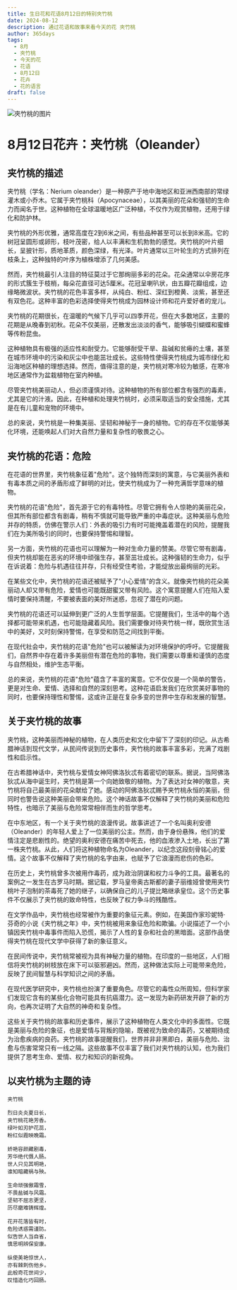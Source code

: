 ```yaml
---
title: 生日花和花语8月12日的特别夾竹桃
date: 2024-08-12
description: 通过花语和故事来看今天的花 夾竹桃
author: 365days
tags:
  - 8月
  - 夾竹桃
  - 今天的花
  - 花语
  - 8月12日
  - 花卉
  - 花的语言
draft: false
---
```


![夾竹桃的图片](https://cdn.pixabay.com/photo/2022/08/25/11/47/red-oleander-7410079_1280.jpg#center#center)


# 8月12日花卉：夹竹桃（Oleander）

## 夹竹桃的描述

夹竹桃（学名：Nerium oleander）是一种原产于地中海地区和亚洲西南部的常绿灌木或小乔木。它属于夹竹桃科（Apocynaceae），以其美丽的花朵和强韧的生命力而闻名于世。这种植物在全球温暖地区广泛种植，不仅作为观赏植物，还用于绿化和防护林。

夹竹桃的外形优雅，通常高度在2到6米之间，有些品种甚至可以长到8米高。它的树冠呈圆形或卵形，枝叶茂密，给人以丰满和生机勃勃的感觉。夹竹桃的叶片细长，呈披针形，质地革质，颜色深绿，有光泽。叶片通常以三叶轮生的方式排列在枝条上，这种独特的叶序为植株增添了几何美感。

然而，夹竹桃最引人注目的特征莫过于它那绚丽多彩的花朵。花朵通常以伞房花序的形式簇生于枝梢，每朵花直径可达5厘米。花冠呈喇叭状，由五瓣花瓣组成，边缘略微波状。夹竹桃的花色丰富多样，从纯白、粉红、深红到橙黄、淡紫，甚至还有双色花。这种丰富的色彩选择使得夹竹桃成为园林设计师和花卉爱好者的宠儿。

夹竹桃的花期很长，在温暖的气候下几乎可以四季开花，但在大多数地区，主要的花期是从晚春到初秋。花朵不仅美丽，还散发出淡淡的香气，能够吸引蝴蝶和蜜蜂等传粉昆虫。

这种植物具有极强的适应性和耐受力。它能够耐受干旱、盐碱和贫瘠的土壤，甚至在城市环境中的污染和灰尘中也能茁壮成长。这些特性使得夹竹桃成为城市绿化和沿海地区种植的理想选择。然而，值得注意的是，夹竹桃对寒冷较为敏感，在寒冷地区通常作为盆栽植物在室内种植。

尽管夹竹桃美丽动人，但必须谨慎对待。这种植物的所有部位都含有强烈的毒素，尤其是它的汁液。因此，在种植和处理夹竹桃时，必须采取适当的安全措施，尤其是在有儿童和宠物的环境中。

总的来说，夹竹桃是一种集美丽、坚韧和神秘于一身的植物。它的存在不仅能够美化环境，还能唤起人们对大自然力量和复杂性的敬畏之心。

## 夹竹桃的花语：危险

在花语的世界里，夹竹桃象征着"危险"。这个独特而深刻的寓意，与它美丽外表和有毒本质之间的矛盾形成了鲜明的对比，使夹竹桃成为了一种充满哲学意味的植物。

夹竹桃的花语"危险"，首先源于它的有毒特性。尽管它拥有令人惊艳的美丽花朵，但其所有部位都含有剧毒，稍有不慎就可能导致严重的中毒症状。这种美丽与危险并存的特质，仿佛在警示人们：外表的吸引力有时可能掩盖着潜在的风险，提醒我们在为美所吸引的同时，也要保持警惕和理智。

另一方面，夹竹桃的花语也可以理解为一种对生命力量的赞美。尽管它带有剧毒，但夹竹桃却能在恶劣的环境中顽强生存，甚至茁壮成长。这种强韧的生命力，似乎在诉说着：危险与机遇往往并存，只有经受住考验，才能绽放出最绚丽的光彩。

在某些文化中，夹竹桃的花语还被赋予了"小心爱情"的含义。就像夹竹桃的花朵美丽动人却又带有危险，爱情也可能既甜蜜又带有风险。这个寓意提醒人们在陷入爱情时要保持清醒，不要被表面的美好所迷惑，忽视了潜在的问题。

夹竹桃的花语还可以延伸到更广泛的人生哲学层面。它提醒我们，生活中的每个选择都可能带来机遇，也可能隐藏着风险。我们需要像对待夹竹桃一样，既欣赏生活中的美好，又时刻保持警惕，在享受和防范之间找到平衡。

在现代社会中，夹竹桃的花语"危险"也可以被解读为对环境保护的呼吁。它提醒我们，自然界中存在着许多美丽但有潜在危险的事物，我们需要以尊重和谨慎的态度与自然相处，维护生态平衡。

总的来说，夹竹桃的花语"危险"蕴含了丰富的寓意。它不仅仅是一个简单的警告，更是对生命、爱情、选择和自然的深刻思考。这种花语启发我们在欣赏美好事物的同时，也要保持理性和警惕，这或许正是在复杂多变的世界中生存和发展的智慧。

## 关于夹竹桃的故事

夹竹桃，这种美丽而神秘的植物，在人类历史和文化中留下了深刻的印记。从古希腊神话到现代文学，从民间传说到历史事件，夹竹桃的故事丰富多彩，充满了戏剧性和启示性。

在古希腊神话中，夹竹桃与爱情女神阿佛洛狄忒有着密切的联系。据说，当阿佛洛狄忒从海中诞生时，夹竹桃是第一个向她致敬的植物。为了表达对女神的敬意，夹竹桃将自己最美丽的花朵献给了她。感动的阿佛洛狄忒赐予夹竹桃永恒的美丽，但同时也警告说这种美丽会带来危险。这个神话故事不仅解释了夹竹桃的美丽和危险特性，也暗示了美丽与危险常常相伴而生的哲学思考。

在中东地区，有一个关于夹竹桃的浪漫传说。故事讲述了一个名叫奥利安德（Oleander）的年轻人爱上了一位美丽的公主。然而，由于身份悬殊，他们的爱情注定是悲剧性的。绝望的奥利安德在痛苦中死去，他的血液渗入土地，长出了第一株夹竹桃。从此，人们将这种植物命名为Oleander，以纪念这段刻骨铭心的爱情。这个故事不仅解释了夹竹桃的名字由来，也赋予了它浪漫而悲伤的色彩。

在历史上，夹竹桃曾多次被用作毒药，成为政治阴谋和权力斗争的工具。最著名的案例之一发生在古罗马时期。据记载，罗马皇帝奥古斯都的妻子丽维娅曾使用夹竹桃叶子泡制的茶毒死了她的继子，以确保自己的儿子提比略继承皇位。这个历史事件不仅展示了夹竹桃的致命特性，也反映了权力争斗的残酷性。

在文学作品中，夹竹桃也经常被作为重要的象征元素。例如，在美国作家珍妮特·芬奇的小说《夹竹桃之年》中，夹竹桃被用来象征危险和欺骗。小说描述了一个小镇因夹竹桃中毒事件而陷入恐慌，揭示了人性的复杂和社会的黑暗面。这部作品使得夹竹桃在现代文学中获得了新的象征意义。

在民间传说中，夹竹桃常被视为具有神秘力量的植物。在印度的一些地区，人们相信将夹竹桃的树枝放在床下可以驱邪避凶。然而，这种做法实际上可能带来危险，反映了民间智慧与科学知识之间的矛盾。

在现代医学研究中，夹竹桃也扮演了重要角色。尽管它的毒性众所周知，但科学家们发现它含有的某些化合物可能具有抗癌潜力。这一发现为新药研发开辟了新的方向，也再次证明了大自然的神奇和复杂性。

这些关于夹竹桃的故事和历史事件，展示了这种植物在人类文化中的多面性。它既是美丽与危险的象征，也是爱情与背叛的隐喻，既被视为致命的毒药，又被期待成为治愈疾病的良药。夹竹桃的故事提醒我们，世界并非非黑即白，美丽与危险、治愈与伤害常常只有一线之隔。这些故事不仅丰富了我们对夹竹桃的认知，也为我们提供了思考生命、爱情、权力和知识的新视角。

## 以夹竹桃为主题的诗

    夹竹桃

    烈日炎炎夏日长，
    夹竹桃花艳芳香。
    绿叶如刃护花蕊，
    粉红似霞映晚霜。

    娇艳容颜藏剧毒，
    芳华绝代慑人肠。
    世人只见其明艳，
    谁知暗藏祸与殃。

    生命顽强傲霜雪，
    不畏盐碱与风霜。
    坚韧不屈志更坚，
    历尽磨难铸辉煌。

    花开花落皆有时，
    危险诱惑需谨防。
    似告世人当自省，
    慎思明辨保安康。

    纵使美艳惊世人，
    亦有棘刺伤他乡。
    此般奇花世间少，
    叹惜造化巧回肠。

